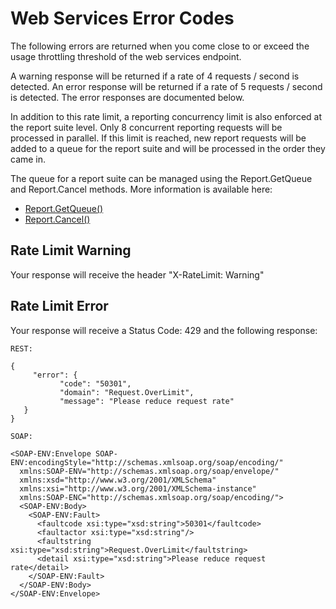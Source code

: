 # Web Services Error Codes

The following errors are returned when you come close to or exceed the usage throttling threshold of the web services endpoint.

A warning response will be returned if a rate of 4 requests / second is detected. An error response will be returned if a rate of 5 requests / second is detected. The error responses are documented below.

In addition to this rate limit, a reporting concurrency limit is also enforced at the report suite level. Only 8 concurrent reporting requests will be processed in parallel. If this limit is reached, new report requests will be added to a queue for the report suite and will be processed in the order they came in.

The queue for a report suite can be managed using the Report.GetQueue and Report.Cancel methods. More information is available here:
* [Report.GetQueue()](../reporting-api/methods/r_GetQueue.md)
* [Report.Cancel()](../reporting-api/methods/r_Cancel.md)

## Rate Limit Warning

Your response will receive the header "X-RateLimit: Warning"

## Rate Limit Error

Your response will receive a Status Code: 429 and the following response:

```
REST:

{
     "error": {
           "code": "50301",
           "domain": "Request.OverLimit",
           "message": "Please reduce request rate"  
   }
}

SOAP:

<SOAP-ENV:Envelope SOAP-ENV:encodingStyle="http://schemas.xmlsoap.org/soap/encoding/"
  xmlns:SOAP-ENV="http://schemas.xmlsoap.org/soap/envelope/"
  xmlns:xsd="http://www.w3.org/2001/XMLSchema"
  xmlns:xsi="http://www.w3.org/2001/XMLSchema-instance"
  xmlns:SOAP-ENC="http://schemas.xmlsoap.org/soap/encoding/">
  <SOAP-ENV:Body>
    <SOAP-ENV:Fault>
      <faultcode xsi:type="xsd:string">50301</faultcode>
      <faultactor xsi:type="xsd:string"/>
      <faultstring xsi:type="xsd:string">Request.OverLimit</faultstring>
      <detail xsi:type="xsd:string">Please reduce request rate</detail>
    </SOAP-ENV:Fault>
  </SOAP-ENV:Body>
</SOAP-ENV:Envelope>
```

